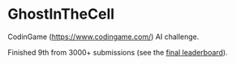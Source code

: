 # GhostInTheCell
CodinGame (https://www.codingame.com/) AI challenge.

Finished 9th from 3000+ submissions (see the [final leaderboard](https://www.codingame.com/leaderboards/challenge/ghost-in-the-cell/global)).
